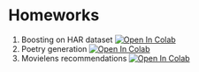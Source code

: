 # Homeworks

1. Boosting on HAR dataset
   [![Open In Colab](https://colab.research.google.com/assets/colab-badge.svg)](https://colab.research.google.com/github/v-goncharenko/madmo-adv/blob/madmo-adv-21-10/homeworks/hw1_boosting_and_explanation.ipynb)
1. Poetry generation
   [![Open In Colab](https://colab.research.google.com/assets/colab-badge.svg)](https://colab.research.google.com/github/v-goncharenko/madmo-adv/blob/madmo-adv-21-10/homeworks/hw2_poetry_generation.ipynb)
1. Movielens recommendations
   [![Open In Colab](https://colab.research.google.com/assets/colab-badge.svg)](https://colab.research.google.com/github/v-goncharenko/madmo-adv/blob/madmo-adv-21-10/homeworks/hw3_movielens.ipynb)
